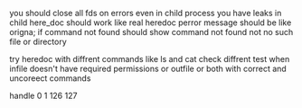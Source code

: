 
you should close all fds on errors even in child process
you have leaks in child
here_doc should work like real heredoc
perror message should be like origna;
if command not found should show command not found not no such file or directory


try heredoc with diffrent commands like ls and cat
check diffrent test when infile doesn't have required permissions or outfile or both with correct and uncoreect commands 

handle 0 1 126 127


